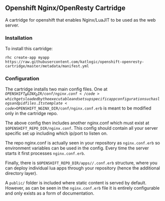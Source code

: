 ## Openshift Nginx/OpenResty Cartridge

A cartridge for openshift that enables Nginx/LuaJIT to be used as the web server.

### Installation

To install this cartridge:

	rhc create-app myapp https://raw.githubusercontent.com/katlogic/openshift-openresty-cartridge/master/metadata/manifest.yml

### Configuration

The cartridge installs two main config files. One at <code>$OPENSHIFT_NGINX_DIR/conf/nginx.conf</code> which gets loaded by the executable and sets up specific app configuration such as logs and pid files. Its template <code>$OPENSHIFT_NGINX_DIR/conf/nginx.conf.erb</code> is meant to be modified only in the cartridge repo.

The above config then includes another nginx.conf which must exist at <code>$OPENSHIFT_REPO_DIR/nginx.conf</code>. This config should contain all your server specific set up including which ip/port to listen on.

The repo nginx.conf is actually seen in your repository as <code>nginx.conf.erb</code> so environment variables can be used
in the config. Every time the server starts it first processes <code>nginx.conf.erb</code>.

Finally, there is <code>$OPENSHIFT_REPO_DIR/apps/*/*.conf.erb</code> structure, where you can deploy individual lua apps through your repository (hence the additional directory layer).

A <code>public/</code> folder is included where static content is served by default. However, as can be seen in the <code>nginx.conf.erb</code> file it is entirely configurable and only exists as a form of documentation.
